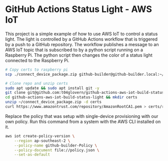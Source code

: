 # GitHub Actions Status Light - AWS IoT

This project is a simple example of how to use AWS IoT to control a status light. The light is controlled by a GitHub Actions workflow that is triggered by a push to a GitHub repository. The workflow publishes a message to an AWS IoT topic that is subscribed to by a python script running on a Raspberry Pi. The python script then changes the color of a status light connected to the Raspberry Pi.

```bash
# Copy certs to raspberry pi
scp ./connect_device_package.zip github-builder@github-builder.local:~/connect_device_package.zip

# Clone repo and unzip certs
sudo apt update && sudo apt install git -y
git clone git@github.com:t04glovern/github-actions-aws-iot-build-status-light.git
cd github-actions-aws-iot-build-status-light && mkdir certs
unzip ~/connect_device_package.zip -d certs
curl https://www.amazontrust.com/repository/AmazonRootCA1.pem > certs/root-CA.crt
```

Replace the policy that was setup with single-device provisioning with our own policy. Run this command from a system with the AWS CLI installed on it.

```bash
aws iot create-policy-version \
    --region ap-southeast-2 \
    --policy-name github-builder-Policy \
    --policy-document file://policy.json \
    --set-as-default
```
